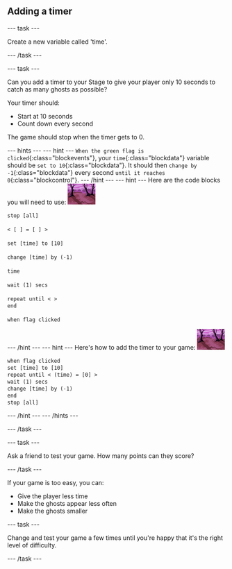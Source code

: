 ## Adding a timer

--- task ---

Create a new variable called 'time'.

--- /task ---

--- task ---

Can you add a timer to your Stage to give your player only 10 seconds to catch as many ghosts as possible?

Your timer should:

+ Start at 10 seconds
+ Count down every second

The game should stop when the timer gets to 0.

--- hints ---
--- hint ---
`When the green flag is clicked`{:class="blockevents"}, your `time`{:class="blockdata"} variable should be `set to 10`{:class="blockdata"}. It should then `change by -1`{:class="blockdata"} every second `until it reaches 0`{:class="blockcontrol"}.
--- /hint ---
--- hint ---
Here are the code blocks you will need to use:
![ghost-sprite](images/ghost-backdrop.png)
``` blocks
stop [all]

< [ ] = [ ] >

set [time] to [10]

change [time] by (-1)

time

wait (1) secs

repeat until < >
end

when flag clicked

```
--- /hint ---
--- hint ---
Here's how to add the timer to your game:
![backdrop icon](images/ghost-backdrop.png)
``` blocks
when flag clicked
set [time] to [10]
repeat until < (time) = [0] >
wait (1) secs
change [time] by (-1)
end
stop [all]
```
--- /hint ---
--- /hints ---

--- /task ---

--- task ---

Ask a friend to test your game. How many points can they score?

--- /task ---

If your game is too easy, you can:

+ Give the player less time
+ Make the ghosts appear less often
+ Make the ghosts smaller

--- task ---

Change and test your game a few times until you're happy that it's the right level of difficulty.

--- /task ---
